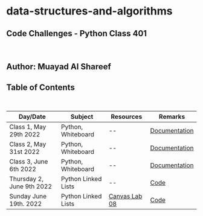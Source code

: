 # data-structures-and-algorithms

## **Code Challenges - Python Class 401**

</br>

## **Author: Muayad Al Shareef**

## Table of Contents

</br>

| Day/Date                     | Subject | Resources                                                                            | Remarks                                         |
|------------------------------| ------- |--------------------------------------------------------------------------------------|-------------------------------------------------|
| Class 1, May 29th 2022       | Python, Whiteboard | --                                                                                   | [Documentation](./Documentation/reverse_array/reverse_array.md) |
| Class 2, May 31st 2022       | Python, Whiteboard | --                                                                                   | [Documentation](./Documentation/array_insert_shift/array_insert_shift.md) |
| Class 3, June 6th 2022       | Python, Whiteboard | --                                                                                   | [Documentation](./Documentation/array_binary_search/README.md) |
| Thursday 2, June 9th 2022    | Python Linked Lists | --                                                                                   | [Code](data_structures_py/linked_list/README.md)|
| Sunday June 19th. 2022 | Python Linked Lists | [Canvas Lab 08](https://canvas.instructure.com/courses/4839248/assignments/30188570) | [Code](data_structures_py/linked_list/linked_list_zip.py)|
